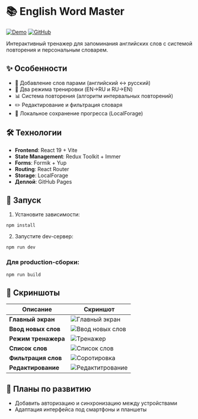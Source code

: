 
# 📚 English Word Master

[![Demo](https://img.shields.io/badge/Live_Demo-FF5722?style=for-the-badge)](https://balandinam.github.io/Simulator/)
[![GitHub](https://img.shields.io/badge/Code-181717?style=for-the-badge&logo=github)](https://github.com/BalandinaM/Simulator)

Интерактивный тренажер для запоминания английских слов с системой повторения и персональным словарем.

## ✨ Особенности
- 📝 Добавление слов парами (английский ↔ русский)
- 🔁 Два режима тренировки (EN→RU и RU→EN)
- 📊 Система повторения (алгоритм интервальных повторений)
- ✏️ Редактирование и фильтрация словаря
- 💾 Локальное сохранение прогресса (LocalForage)

## 🛠 Технологии
- **Frontend**: React 19 + Vite
- **State Management**: Redux Toolkit + Immer
- **Forms**: Formik + Yup
- **Routing**: React Router
- **Storage**: LocalForage
- **Деплой**: GitHub Pages

## 🚀 Запуск
1. Установите зависимости:

```npm install```

2. Запустите dev-сервер:

```npm run dev```

### Для production-сборки:

```npm run build```


## 📸 Скриншоты

| Описание | Скриншот |
|----------|----------|
| **Главный экран** | ![Главный экран](./assets/screenshots_for_readme/main.png) |
| **Ввод новых слов** | ![Ввод новых слов](./assets/screenshots_for_readme/entering_new_words.png) |
| **Режим тренажера** | ![Тренажер](./assets/screenshots_for_readme/simulator.png) |
| **Список слов** | ![Список слов](./assets/screenshots_for_readme/list_of_words.png) |
| **Фильтрация слов** | ![Соротировка](./assets/screenshots_for_readme/sorting.png) |
| **Редактирование** | ![Редактитрование](./assets/screenshots_for_readme/editing.png) |


## 📌 Планы по развитию

- Добавить авторизацию и синхронизацию между устройствами
- Адаптация интерфейса под смартфоны и планшеты
